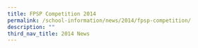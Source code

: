 ```yaml
---
title: FPSP Competition 2014
permalink: /school-information/news/2014/fpsp-competition/
description: ""
third_nav_title: 2014 News
---
```

